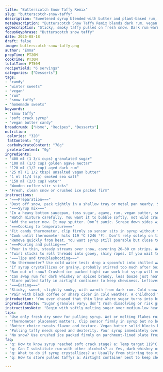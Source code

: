 ```yaml
---
title: "Butterscotch Snow Taffy Remix"
slug: "butterscotch-snow-taffy"
description: "Sweetened syrup blended with butter and plant-based rum, cooked to soft crack, cooled on fresh snow. Subtle caramel notes, sticky threads pulled with wooden sticks. No dairy or nuts. Easy to tweak ratio and alcohol content. Ideal midwinter treat with crispy, chewy bite. Watch sugar colors; too dark burns, too light, no flavor depth. Instead of corn syrup, use golden agave or honey for a different sweetness texture. Salt and butter balance sweetness. Moonshine swap for adult kick."
metaDescription: "Butterscotch Snow Taffy Remix blends dark rum, vegan butter, and agave in syrup cooked to soft crack, pulled into sticky threads on fresh snow for chewy winter treats."
ogDescription: "Sticky, smoky taffy pulled on fresh snow. Dark rum warmth, agave sweetness, butter cuts sharp sugar. Watch temps, pour fast, twist sticky threads into chewy ropes."
focusKeyphrase: "Butterscotch snow taffy"
date: 2025-08-18
draft: false
image: butterscotch-snow-taffy.png
author: "Emma"
prepTime: PT20M
cookTime: PT30M
totalTime: PT50M
recipeYield: "6 servings"
categories: ["Desserts"]
tags:
- "candy"
- "winter sweets"
- "vegan"
- "rum"
- "snow taffy"
- "homemade sweets"
keywords:
- "snow taffy"
- "soft crack syrup"
- "vegan butter candy"
breadcrumb: ["Home", "Recipes", "Desserts"]
nutrition: 
 calories: "320"
 fatContent: "4g"
 carbohydrateContent: "78g"
 proteinContent: "0g"
ingredients:
- "400 ml (1 3/4 cups) granulated sugar"
- "100 ml (1/3 cup) golden agave nectar"
- "120 ml (1/2 cup) aged dark rum"
- "25 ml (1 1/2 tbsp) unsalted vegan butter"
- "1 ml (1/4 tsp) smoked sea salt"
- "150 ml (2/3 cup) water"
- "Wooden coffee stir sticks"
- "Fresh, clean snow or crushed ice packed firm"
instructions:
- "===Preparation==="
- "Dust off snow, pack tightly in a shallow tray or metal pan nearby. Snow must be fresh, dry, white. No yellow or melting mush — ruins texture."
- "===Syrup mix==="
- "In a heavy bottom saucepan, toss sugar, agave, rum, vegan butter, smoked salt. Use medium-low heat to start so sugar dissolves gently. Stir slowly, not vigorously; prevents graininess."
- "Watch mixture carefully. You want it to bubble softly, not wild crashing — sounds change from sharp crackle to mellow hiss. When faint amber tint appears, ready for final boil."
- "Add the water now. It may sputter. Don’t panic. Scrape down sides with wet pastry brush if crystals form to avoid recrystallization."
- "===Cooking to temperature==="
- "Fit candy thermometer, clip firmly so sensor sits in syrup without touching pan's bottom. Keep heat medium; too hot scorches; too cool drags timing."
- "Cook until thermometer hits 119 °C (246 °F). Don't rely solely on time; temps vary. Visual cues: syrup will thicken, bubble volume size getting bigger, color a soft gold."
- "Remove quickly from heat. You want syrup still pourable but close to “soft crack” stage; will harden quickly on cold snow."
- "===Pouring and pulling==="
- "Pour in thin, steady streams over snow, covering 20–30 cm strips. Work fast, syrup firms in seconds. Use sticks to lift sticky threads immediately before set."
- "Twirl sticks to roll threads into gooey, shiny ropes. If you wait too long, syrup becomes brittle shards—still good, but no fun to chew."
- "===Tips and troubleshooting==="
- "No thermometer? Use cold water test: drop a spoonful into chilled water, it should form brittle threads that snap but bend slightly."
- "If syrup crystallizes or grainy, probably stirred too much after boiling or dusted with sugar dust — start fresh."
- "Ran out of snow? Crushed ice packed tight can work but syrup will melt faster. Use plate lined with parchment and freeze an hour minimum."
- "Can swap rum for dark whiskey or spiced brandy, less booze just heat extract. Butter replacement needs fat, coconut oil works but adds flavor twist."
- "Store pulled taffy in airtight container to keep chewiness. Leftover syrup can be reheated slowly but watch for burn."
- "===Eating==="
- "Sticky, sweet, slightly smoky, with warmth from dark rum. Cold snow cools rapidly creating thin sugar threads that snap then melt on tongue."
- "Pair with black coffee or sharp cider in cold weather. A childhood flashback if you grew up northern winters or street fairs."
introduction: "You ever chased that thin line where sugar turns into brittleness but stays chewy? Butterscotch taffy on snow, a winter tussle with heat and cold. Tried corn syrup, hated the chemical taste; switched agave, better texture, more mellow sweet punch. Butter’s essential, fat cuts sweetness sharpness, vegan butter keeps it smooth without milk drama. Scotch too harsh lately, dark rum adds warmer notes, carameled depth. Snow acts like instant refrigerant, syrup hits chill fast, pulling tiny taffy threads sticky but snaps clean. If snow’s off, fails immediately. Learned this from bitter experience—wet flakes just dissolve sugar mess. Timing is a dance: watch temp, listen for bubble change — sugar’s temper tantrum. One second late, caramel burns. Pour while liquid gold still and stringy, not shards. Better to pour slower thin lines than globbing thick piles. Play with salt amount, helps cut through the candy sugar hit, smoked salt adds that little je ne sais quoi. The crackling sound of syrup boiling sings a cautionary note you learn to obey — or pay in sticky ruined pans."
ingredientsNote: "Sugar granules vary; don’t rush dissolving or risk grit. Agave nectar replaces corn syrup for smoother viscosity and subtle floral tones, but measure carefully since sweeter — add less if uncertain. Dark rum introduces smoky vanilla notes, swap bourbon or spiced whiskey if preferred. Water thins mixture, essential to control final hardness, too little and syrup crystallizes or burns. Butter fat content matters; vegan butter keeps recipe dairy-free but use solid block fats, no margarine blends to avoid oily finish. Salt balances sweetness; smoked salt optional but transforms flavor in surprising ways, use sparingly at first. Wooden sticks need to be dry and smooth—cheap coffee stirrers work, but thicker popsicle sticks provide better grip. Snow must be freshly fallen, dry—damp flakes melt syrup prematurely, ruining pullable consistency. If snow unavailable, crushed ice freezes fast but creates faster melting candy; pack tightly to mimic snow density. Timing and syrup temperature crucial; slight errors cause burnt or uncooked results. Keep workspace prepped before heating syrup to avoid haste mistakes."
instructionsNote: "Begin with softly melting sugar over medium-low heat; patience prevents graininess. Stir gently, avoid vigorous activity once boiling starts—too much motion invites crystallization. Pour water after initial caramel tint develops; adds moisture to help dissolve residual sugar and stabilize syrup temperature balance. Placing thermometer carefully avoids false readings; ensure sensor suspended in syrup without touching pan. Cook syrup carefully between 116 and 120 °C (240–248 °F), watching visual cues like bubble size and color changes that signal readiness since sugar’s temperature curve jagged. Hot syrup pours better in thin lines, coating snow uniformly; thick globs create uneven texture and take longer to set. Pour quickly but deliberately; syrup cools fast on icy surface. Pulling candy with sticks right after pouring locks airy threads and chewy texture before syrup hardens brittle. Dark rum choice influences final flavor; avoid plastic container storage as alcohol solvents can interact. Use wooden sticks that won’t snap under tension and use gloves if candy too hot—sticky sugar burns. Cleaning pans best done by soaking in hot water immediately after use to soften hardened sugar—scraping dried sugar can scratch pan surface."
tips:
- "Use only fresh dry snow for pulling syrup. Wet or melting flakes ruin texture — syrup melts too fast, sticky threads fail to form. Pack firmly in shallow tray nearby your stove; the cold surface sharpens sugar quickly. Watch syrup color closely — amber tint means ready for final boil; too dark burns, too light lacks depth. Timing’s everything here; pour right away with steady thin streams. Stir gently, no fast whipping. Sugar can recrystallize if you’re too aggressive after starting boil."
- "Thermometer placement matters. Clip sensor firmly in syrup but no bottom contact to avoid false highs. Keep medium heat; high scorches edges, low slows cooking, risking crystal growth. Target temp 119°C (246°F) for soft crack stage. Visual cues help too: larger bubbles, syrup thickens, color moves gold but not brown. If no thermometer, cold water test works — spoon in chilled water forms brittle but bendable threads. Watch sounds — starts sharp crackle, then mellow hiss signals near done."
- "Butter choice tweaks flavor and texture. Vegan butter solid blocks best; margarine or oils make syrup oily or soft. Butter balances sugar sharpness and gives chewiness. Salt isn’t optional; smoked sea salt adds subtle smoky note to match rum’s vanilla warmth. Start with small amount; it cuts sweetness but too much masks candy’s delicate aroma. Agave nectar replaces corn syrup here. Measure carefully since sweeter; too much though makes sticky mess or alters final texture unpredictably."
- "Pulling taffy needs speed and dexterity. Pour syrup immediately over snow in thin 20–30cm strips. Use dry wooden coffee stir sticks, not flimsy or damp. Lift threads fast before syrup sets brittle—else they shatter to shards, still edible but no chew. Twirling sticks rolls sticky strands into shiny ropes. If syrup cools too long before pulling, candy becomes harder, less pliable. Work near snow tray to keep hands warm but avoid sweating sticks. Leftover syrup reheated gently; avoid hard burns or graininess from over stirring."
- "No snow? Use crushed ice packed firmly on parchment-lined plate frozen minimum one hour. Snow density key to rapid syrup cooling. Ice melts faster, candy sets quicker but sticky threads won’t hold as well. Try alternatives like spiced whiskey or bourbon for different spirit flavor profiles. Coconut oil replaces butter in pinch but expect flavor shift. Store pulled taffy in airtight container; moisture loss hardens candy. Clean pans fast by soaking while hot sugar still soft—scraping dried syrup scratches metal."
faq:
- "q: How to know syrup reached soft crack stage? a: Temp target 119°C. Visual signs bubble size bigger, color soft gold. Sound changes sharp crackle to mellow hiss. No thermometer? Cold water test — syrup drops form brittle but flexible threads."
- "q: Can I substitute rum with other alcohols? a: Yes, dark whiskey or spiced brandy work. Less alcohol means milder flavor. Heat extracts spirit notes differently. Avoid plastic container storage after mixing alcohol; solvents can leach unwanted tastes."
- "q: What to do if syrup crystallizes? a: Usually from stirring too vigorously after boiling or sugar dust falling back in. Solution: start fresh batch. Keep stirring slow on low heat, scrape sides with wet brush to dissolve sugar crystals preventing recrystallization."
- "q: How to store pulled taffy? a: Airtight container best to keep chewiness. Leftovers reheat gently to use again but watch burn risk. Store in cool dry place. Avoid plastic if alcohol infused candy stored longer—use glass or ceramic. Left long time taffy hardens from moisture loss."

---
```


